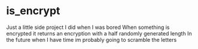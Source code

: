 # is_encrypt
Just a little side project I did when I was bored
When something is encrypted it returns an encryption with a half randomly generated length
In the future when I have time im probably going to scramble the letters
